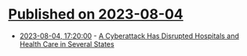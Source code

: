 # [Published on 2023-08-04](index.md)

* [2023-08-04, 17:20:00](https://news.slashdot.org/story/23/08/04/174256/a-cyberattack-has-disrupted-hospitals-and-health-care-in-several-states?utm_source=rss1.0mainlinkanon&utm_medium=feed) - [A Cyberattack Has Disrupted Hospitals and Health Care in Several States](https://news.slashdot.org/story/23/08/04/174256/a-cyberattack-has-disrupted-hospitals-and-health-care-in-several-states?utm_source=rss1.0mainlinkanon&utm_medium=feed)
